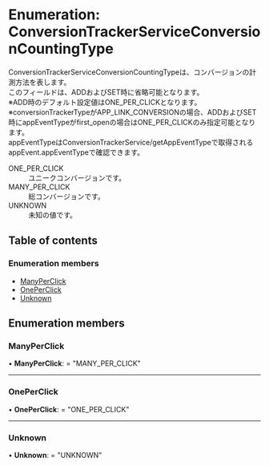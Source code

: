 # Enumeration: ConversionTrackerServiceConversionCountingType


<div lang=\"ja\">ConversionTrackerServiceConversionCountingTypeは、コンバージョンの計測方法を表します。<br> このフィールドは、ADDおよびSET時に省略可能となります。<br> ※ADD時のデフォルト設定値はONE_PER_CLICKとなります。<br> ※conversionTrackerTypeがAPP_LINK_CONVERSIONの場合、ADDおよびSET時にappEventTypeがfirst_openの場合はONE_PER_CLICKのみ指定可能となります。<br> appEventTypeはConversionTrackerService/getAppEventTypeで取得されるappEvent.appEventTypeで確認できます。</div>  <dl class=term>   <dt class=\"term__item\">ONE_PER_CLICK</dt>   <dd class=\"term__desc\"><span lang=\"ja\">ユニークコンバージョンです。</span></dd>   <dt class=\"term__item\">MANY_PER_CLICK</dt>   <dd class=\"term__desc\"><span lang=\"ja\">総コンバージョンです。</span></dd>   <dt class=\"term__item\">UNKNOWN</dt>   <dd class=\"term__desc\"><span lang=\"ja\">未知の値です。</span></dd> </dl>

## Table of contents

### Enumeration members

- [ManyPerClick](conversiontrackerserviceconversioncountingtype.md#manyperclick)
- [OnePerClick](conversiontrackerserviceconversioncountingtype.md#oneperclick)
- [Unknown](conversiontrackerserviceconversioncountingtype.md#unknown)

## Enumeration members

### ManyPerClick

• **ManyPerClick**: = "MANY\_PER\_CLICK"

___

### OnePerClick

• **OnePerClick**: = "ONE\_PER\_CLICK"

___

### Unknown

• **Unknown**: = "UNKNOWN"
